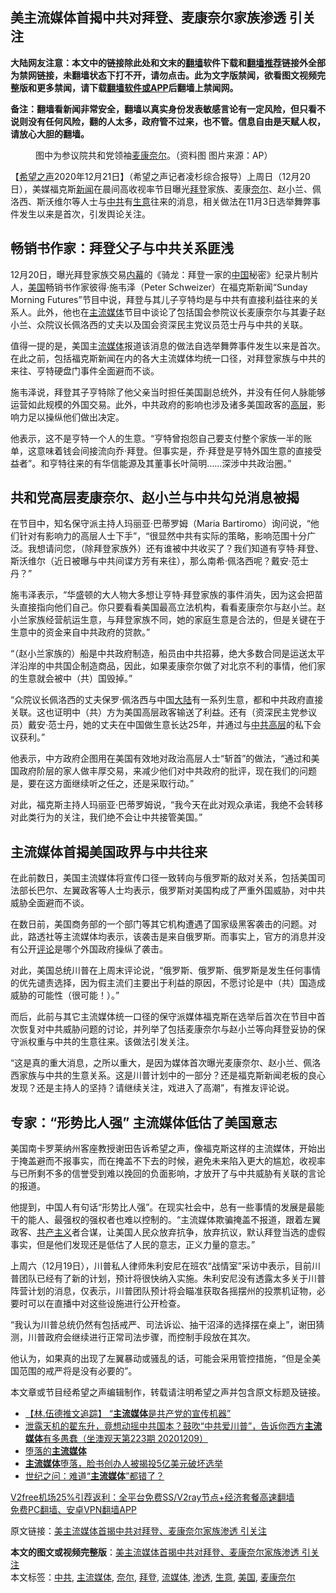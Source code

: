  <h2>美主流媒体首揭中共对拜登、麦康奈尔家族渗透 引关注</h2> <p class="notice"><b>大陆网友注意：本文中的链接除此处和文末的<a href="https://github.com/bannedbook/fanqiang" >翻墙</a>软件下载和<a href="https://github.com/killgcd/justmysocks/blob/master/README.md">翻墙推荐</a>链接外全部为禁网链接，未翻墙状态下打不开，请勿点击。此为文字版禁闻，欲看图文视频完整版和更多禁闻，请下载<a href="https://github.com/bannedbook/fanqiang">翻墙软件或APP</a>后翻墙上禁闻网。</p><p>备注：翻墙看新闻非常安全，翻墙以真实身份发表敏感言论有一定风险，但只看不说则没有任何风险，翻的人太多，政府管不过来，也不管。信息自由是天赋人权，请放心大胆的翻墙。</b></p>  <div class="entry"> <figure><figcaption>图中为参议院共和党领袖<a href="https://www.bannedbook.org/bnews/tag/%E9%BA%A6%E5%BA%B7%E5%A5%88%E5%B0%94/" class="st_tag internal_tag" rel="tag" title="标签 麦康奈尔 下的日志">麦康奈尔</a>。（资料图 图片来源：AP）</figcaption></figure> <p>【<span class='wp_keywordlink_affiliate'><a href="https://www.soundofhope.org" title="希望之声" target="_blank">希望之声</a></span>2020年12月21日】（希望之声记者凌杉综合报导）上周日（12月20日），美媒福克斯<span class='wp_keywordlink_affiliate'><a href="https://www.bannedbook.org/" title="新闻">新闻</a></span>在晨间高收视率节目曝光<a href="https://www.bannedbook.org/bnews/tag/%e6%8b%9c%e7%99%bb/" class="st_tag internal_tag" rel="tag" title="标签 拜登 下的日志">拜登</a>家族、麦康<a href="https://www.bannedbook.org/bnews/tag/%E5%A5%88%E5%B0%94/" class="st_tag internal_tag" rel="tag" title="标签 奈尔 下的日志">奈尔</a>、赵小兰、佩洛西、斯沃维尔等人士与<a href="https://www.bannedbook.org/bnews/tag/%e4%b8%ad%e5%85%b1/" class="st_tag internal_tag" rel="tag" title="标签 中共 下的日志">中共</a>有<a href="https://www.bannedbook.org/bnews/tag/%E7%94%9F%E6%84%8F/" class="st_tag internal_tag" rel="tag" title="标签 生意 下的日志">生意</a>往来的消息，相关做法在11月3日选举舞弊事件发生以来是首次，引发舆论关注。</p> <h2>畅销书作家：拜登父子与中共关系匪浅</h2> <p>12月20日，曝光拜登家族交易<span class='wp_keywordlink_affiliate'><a href="https://www.bannedbook.org/bnews/ccpdope/" title="中共高层内幕" target="_blank">内幕</a></span>的《骑龙：拜登一家的<span class='wp_keywordlink_affiliate'><a href="https://www.bannedbook.org/" title="中国" target="_blank">中国</a></span>秘密》纪录片制片人，<a href="https://www.bannedbook.org/bnews/tag/%e7%be%8e%e5%9b%bd/" class="st_tag internal_tag" rel="tag" title="标签 美国 下的日志">美国</a>畅销书作家彼得·施韦泽（Peter Schweizer）在福克斯新闻“Sunday Morning Futures”节目中说，拜登与其儿子亨特均是与中共有直接利益往来的关系人。此外，他也在<a href="https://www.bannedbook.org/bnews/tag/%e4%b8%bb%e6%b5%81%e5%aa%92%e4%bd%93/" class="st_tag internal_tag" rel="tag" title="标签 主流媒体 下的日志">主流媒体</a>节目中谈论了包括国会参院议长麦康奈尔与其妻子赵小兰、众院议长佩洛西的丈夫以及国会资深民主党议员范士丹与中共的关联。</p> <p>值得一提的是，美国主<a href="https://www.bannedbook.org/bnews/tag/%E6%B5%81%E5%AA%92%E4%BD%93/" class="st_tag internal_tag" rel="tag" title="标签 流媒体 下的日志">流媒体</a>报道该消息的做法自选举舞弊事件发生以来是首次。在此之前，包括福克斯新闻在内的各大主流媒体均统一口径，对拜登家族与中共的来往、亨特硬盘门事件全面避而不谈。</p> <p>施韦泽说，拜登其子亨特除了他父亲当时担任美国副总统外，并没有任何人脉能够运营如此规模的外国交易。此外，中共政府的影响也涉及诸多美国政客的<span class='wp_keywordlink_affiliate'><a href="https://www.bannedbook.org/bnews/ccpdope/" title="中共高层内幕" target="_blank">高层</a></span>，影响力足以操纵他们做出决定。</p> <p>他表示，这不是亨特一个人的生意。“亨特曾抱怨自己要支付整个家族一半的账单，这意味着钱会间接流向乔·拜登。但事实是，乔·拜登是亨特外国生意的直接受益者”。和亨特往来的有华信能源及其董事长叶简明&#8230;&#8230;深涉中共政治圈。”</p> <h2>共和党高层麦康奈尔、赵小兰与中共勾兑消息被揭</h2> <p>在节目中，知名保守派主持人玛丽亚·巴蒂罗姆（Maria Bartiromo）询问说，“他们针对有影响力的高层人士下手”，“很显然中共有实际的策略，影响范围十分广泛。我想请问您，（除拜登家族外）还有谁被中共收买了？我们知道有亨特·拜登、斯沃维尔（近日被曝与中共间谍方芳有来往），那么南希·佩洛西呢？戴安·范士丹？”</p>  <p>施韦泽表示，“华盛顿的大人物大多想让亨特·拜登家族的事件消失，因为这会把苗头直接指向他们自己。你只要看看美国最高立法机构，看看麦康奈尔与赵小兰。赵小兰家族经营航运生意，与拜登家族不同，她的家庭生意是合法的，但是关键在于生意中的资金来自中共政府的贷款。”</p> <p>“（赵小兰家族的）船是中共政府制造，船员由中共招募，绝大多数合同是运送太平洋沿岸的中共国企制造商品，因此，如果麦康奈尔做了对北京不利的事情，他们家的生意就会被中（共）国毁掉。”</p> <p>“众院议长佩洛西的丈夫保罗·佩洛西与中国<span class='wp_keywordlink_affiliate'><a href="https://www.bannedbook.org/" title="大陆" target="_blank">大陆</a></span>有一系列生意，都和中共政府直接关联。这也证明中（共）方为美国高层政客输送了利益。还有（资深民主党参议员）戴安·范士丹，她的丈夫在中国做生意长达25年，并通过与<span class='wp_keywordlink_affiliate'><a href="https://www.bannedbook.org/bnews/ccpdope/" title="中共高层" target="_blank">中共高层</a></span>的私下会议获利。”</p> <p>他表示，中方政府企图用在美国有效地对政治高层人士“斩首”的做法，“通过和美国政府阶层的家人做丰厚交易，来减少他们对中共政府的批评，现在我们的问题是，要在这方面继续听之任之，还是采取行动。”</p> <p>对此，福克斯主持人玛丽亚·巴蒂罗姆说，“我今天在此对观众承诺，我绝不会转移对此类行为的关注，我们绝不会让中共接管美国。”</p> <h2>主流媒体首揭美国政界与中共往来</h2> <p>在此前数日，美国主流媒体将宣传口径一致转向与俄罗斯的敌对关系，包括美国司法部长巴尔、左翼政客等人士均表示，俄罗斯对美国构成了严重外国威胁，对中共威胁全面避而不谈。</p>  <p>在数日前，美国商务部的一个部门等其它机构遭遇了国家级黑客袭击的问题。对此，路透社等主流媒体均表示，该袭击是来自俄罗斯。而事实上，官方的消息并没有公开<span class='wp_keywordlink_affiliate'><a href="https://www.bannedbook.org/bnews/comments/" title="新闻评论" target="_blank">评论</a></span>是哪个外国政府操纵了袭击。</p> <p>对此，美国总统川普在上周末评论说，“俄罗斯、俄罗斯、俄罗斯是发生任何事情的优先谴责选择，因为假主流们主要出于利益的原因，不愿讨论是中（共）国造成威胁的可能性（很可能！）。”</p> <p>而后，此前与其它主流媒体统一口径的保守派媒体福克斯在选举后首次在节目中首次恢复对中共威胁问题的讨论，并列举了包括麦康奈尔与赵小兰等向拜登妥协的保守派权重与中共的生意往来。该做法引发关注。</p> <p>“这是真的重大消息，之所以重大，是因为媒体首次曝光麦康奈尔、赵小兰、佩洛西家族与中共的生意关系。这是川普计划中的一部分？还是福克斯新闻老板的良心发现？还是主持人的坚持？请继续关注，戏进入了高潮”，有推友评论说。</p> <p></p> <h2>专家：“形势比人强” 主流媒体低估了美国意志</h2> <p>美国南卡罗莱纳州客座教授谢田告诉希望之声，像福克斯这样的主流媒体，开始出于掩盖避而不报事实，而在掩盖不下去的时候，避免未来陷入更大的尴尬，收视率与已所剩不多的信誉受到难以挽回的负面影响，才放开了与中共威胁有关联的言论的报道。</p>  <p>他提到，中国人有句话“形势比人强”。在现实社会中，总有一些事情的发展是最能干的能人、最强权的强权者也难以控制的。“主流媒体欺骗掩盖不报道，跟着左翼政客、<span class='wp_keywordlink'><a href="https://www.bannedbook.org/forum2/topic6177.html" title="《共产主义的终极目的》" target="_blank">共产主义</a></span>者合谋，让美国人民众放弃抗争，放弃抗议，默认拜登当选的虚假事实，但是他们发现还是低估了人民的意志，正义力量的意志。”</p> <p>上周六（12月19日），川普私人律师朱利安尼在班农“战情室”采访中表示，目前川普团队已经有了新的计划，预计将很快纳入实施。朱利安尼没有透露太多关于川普阵营计划的消息，仅表示，川普团队预计将会瞄准获取各摇摆州的投票机证物，必要时可以在直播中对这些设施进行公开检查。</p> <p>“我认为川普总统仍然有包括戒严、司法诉讼、抽干沼泽的选择摆在桌上”，谢田猜测，川普政府会继续进行正常司法步骤，而控制手段放在其次。</p> <p>他认为，如果真的出现了左翼暴动或骚乱的话，可能会采用管控措施，“但是全美国范围的戒严将是没有必要的”。</p> <p>本文章或节目经希望之声编辑制作，转载请注明希望之声并包含原文标题及链接。</p> <ul class='op-related-articles' title='相关阅读'> <li><a href='https://www.bannedbook.org/bnews/comments/20201222/1452490.html' target='_blank'>【林.伍德推文追踪】 “<b>主流媒体</b>是共产党的宣传机器”</a></li> <li><a href='https://www.bannedbook.org/bnews/bannedvideo/20201209/1450480.html' target='_blank'>泄露天机的翟东升，竟想动摇中共国本？鼓吹“中共爱川普”，告诉你西方<b>主流媒体</b>有多愚蠢（坐澳观天第223期 20201209）</a></li> <li><a href='https://www.bannedbook.org/bnews/ssgc/20201218/1450101.html' target='_blank'>堕落的<b>主流媒体</b></a></li> <li><a href='https://www.bannedbook.org/bnews/taiwannews/20201217/1449564.html' target='_blank'><b>主流媒体</b>堕落，脸书创办人被揭投5亿美元破坏选举</a></li> <li><a href='https://www.bannedbook.org/bnews/comments/20201217/1449492.html' target='_blank'>世纪之问：难道“<b>主流媒体</b>”都错了？</a></li> </ul> <p class="texttj"> <a href="https://github.com/bannedbook/fanqiang/wiki/V2ray%E6%9C%BA%E5%9C%BA" target="_blank">V2free机场25%引荐返利：全平台免费SS/V2ray节点+经济套餐高速翻墙</a><br/> <a href="https://github.com/bannedbook/fanqiang/wiki/%E7%A6%81%E9%97%BB%E7%BD%91%E5%AE%89%E5%8D%93%E7%BF%BB%E5%A2%99%E6%96%B0%E9%97%BBAPP" target="_blank">免费PC翻墙、安卓VPN翻墙APP</a></p><p>原文链接：<a class="src_link"  href="https://www.soundofhope.org/post/455935" target="_blank">美主流媒体首揭中共对拜登、麦康奈尔家族渗透 引关注</a></p> <a name='sharetosocial'></a>       <div><b>本文的图文或视频完整版</b>：<a href='https://www.bannedbook.org/bnews/comments/20201222/1452566.html'>美主流媒体首揭中共对拜登、麦康奈尔家族渗透 引关注</a></div>  </div><!--END ENTRY--> <div class="postfooter"> <div>本文标签：<a href="https://www.bannedbook.org/bnews/tag/%e4%b8%ad%e5%85%b1/" rel="tag">中共</a>, <a href="https://www.bannedbook.org/bnews/tag/%e4%b8%bb%e6%b5%81%e5%aa%92%e4%bd%93/" rel="tag">主流媒体</a>, <a href="https://www.bannedbook.org/bnews/tag/%E5%A5%88%E5%B0%94/" rel="tag">奈尔</a>, <a href="https://www.bannedbook.org/bnews/tag/%e6%8b%9c%e7%99%bb/" rel="tag">拜登</a>, <a href="https://www.bannedbook.org/bnews/tag/%E6%B5%81%E5%AA%92%E4%BD%93/" rel="tag">流媒体</a>, <a href="https://www.bannedbook.org/bnews/tag/%E6%B8%97%E9%80%8F/" rel="tag">渗透</a>, <a href="https://www.bannedbook.org/bnews/tag/%E7%94%9F%E6%84%8F/" rel="tag">生意</a>, <a href="https://www.bannedbook.org/bnews/tag/%e7%be%8e%e5%9b%bd/" rel="tag">美国</a>, <a href="https://www.bannedbook.org/bnews/tag/%E9%BA%A6%E5%BA%B7%E5%A5%88%E5%B0%94/" rel="tag">麦康奈尔</a></div>  </div><!--END POSTFOOTER--> 